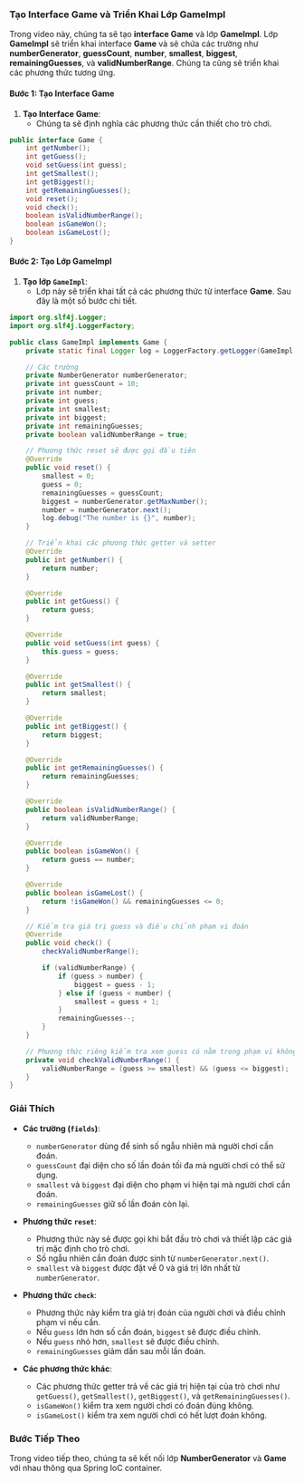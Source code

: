 ### Tạo Interface Game và Triển Khai Lớp GameImpl

Trong video này, chúng ta sẽ tạo **interface Game** và lớp **GameImpl**. Lớp **GameImpl** sẽ triển khai interface **Game** và sẽ chứa các trường như **numberGenerator**, **guessCount**, **number**, **smallest**, **biggest**, **remainingGuesses**, và **validNumberRange**. Chúng ta cũng sẽ triển khai các phương thức tương ứng.

#### Bước 1: Tạo Interface Game

1. **Tạo Interface Game**:
   - Chúng ta sẽ định nghĩa các phương thức cần thiết cho trò chơi.

```java
public interface Game {
    int getNumber();
    int getGuess();
    void setGuess(int guess);
    int getSmallest();
    int getBiggest();
    int getRemainingGuesses();
    void reset();
    void check();
    boolean isValidNumberRange();
    boolean isGameWon();
    boolean isGameLost();
}
```

#### Bước 2: Tạo Lớp GameImpl

1. **Tạo lớp `GameImpl`**:
   - Lớp này sẽ triển khai tất cả các phương thức từ interface **Game**. Sau đây là một số bước chi tiết.

```java
import org.slf4j.Logger;
import org.slf4j.LoggerFactory;

public class GameImpl implements Game {
    private static final Logger log = LoggerFactory.getLogger(GameImpl.class);

    // Các trường
    private NumberGenerator numberGenerator;
    private int guessCount = 10;
    private int number;
    private int guess;
    private int smallest;
    private int biggest;
    private int remainingGuesses;
    private boolean validNumberRange = true;

    // Phương thức reset sẽ được gọi đầu tiên
    @Override
    public void reset() {
        smallest = 0;
        guess = 0;
        remainingGuesses = guessCount;
        biggest = numberGenerator.getMaxNumber();
        number = numberGenerator.next();
        log.debug("The number is {}", number);
    }

    // Triển khai các phương thức getter và setter
    @Override
    public int getNumber() {
        return number;
    }

    @Override
    public int getGuess() {
        return guess;
    }

    @Override
    public void setGuess(int guess) {
        this.guess = guess;
    }

    @Override
    public int getSmallest() {
        return smallest;
    }

    @Override
    public int getBiggest() {
        return biggest;
    }

    @Override
    public int getRemainingGuesses() {
        return remainingGuesses;
    }

    @Override
    public boolean isValidNumberRange() {
        return validNumberRange;
    }

    @Override
    public boolean isGameWon() {
        return guess == number;
    }

    @Override
    public boolean isGameLost() {
        return !isGameWon() && remainingGuesses <= 0;
    }

    // Kiểm tra giá trị guess và điều chỉnh phạm vi đoán
    @Override
    public void check() {
        checkValidNumberRange();

        if (validNumberRange) {
            if (guess > number) {
                biggest = guess - 1;
            } else if (guess < number) {
                smallest = guess + 1;
            }
            remainingGuesses--;
        }
    }

    // Phương thức riêng kiểm tra xem guess có nằm trong phạm vi không
    private void checkValidNumberRange() {
        validNumberRange = (guess >= smallest) && (guess <= biggest);
    }
}
```

### Giải Thích

- **Các trường (`fields`)**: 
    - `numberGenerator` dùng để sinh số ngẫu nhiên mà người chơi cần đoán.
    - `guessCount` đại diện cho số lần đoán tối đa mà người chơi có thể sử dụng.
    - `smallest` và `biggest` đại diện cho phạm vi hiện tại mà người chơi cần đoán.
    - `remainingGuesses` giữ số lần đoán còn lại.

- **Phương thức `reset`**: 
    - Phương thức này sẽ được gọi khi bắt đầu trò chơi và thiết lập các giá trị mặc định cho trò chơi. 
    - Số ngẫu nhiên cần đoán được sinh từ `numberGenerator.next()`.
    - `smallest` và `biggest` được đặt về 0 và giá trị lớn nhất từ `numberGenerator`.

- **Phương thức `check`**: 
    - Phương thức này kiểm tra giá trị đoán của người chơi và điều chỉnh phạm vi nếu cần.
    - Nếu `guess` lớn hơn số cần đoán, `biggest` sẽ được điều chỉnh.
    - Nếu `guess` nhỏ hơn, `smallest` sẽ được điều chỉnh.
    - `remainingGuesses` giảm dần sau mỗi lần đoán.

- **Các phương thức khác**: 
    - Các phương thức getter trả về các giá trị hiện tại của trò chơi như `getGuess()`, `getSmallest()`, `getBiggest()`, và `getRemainingGuesses()`.
    - `isGameWon()` kiểm tra xem người chơi có đoán đúng không.
    - `isGameLost()` kiểm tra xem người chơi có hết lượt đoán không.

### Bước Tiếp Theo

Trong video tiếp theo, chúng ta sẽ kết nối lớp **NumberGenerator** và **Game** với nhau thông qua Spring IoC container.
